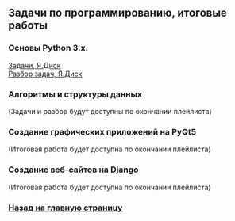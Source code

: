 ## Задачи по программированию, итоговые работы
### Основы Python 3.x.
<a href="https://disk.yandex.ru/i/fM-f0nzwtLZHUA">Задачи, Я.Диск</a><br>
<a href="https://disk.yandex.ru/i/KDUUWhmFPQFv9w">Разбор задач, Я.Диск</a>
### Алгоритмы и структуры данных
(Задачи и разбор будут доступны по окончании плейлиста)
### Создание графических приложений на PyQt5
(Итоговая работа будет доступна по окончании плейлиста)
### Создание веб-сайтов на Django
(Итоговая работа будет доступна по окончании плейлиста)
### <a href="index">Назад на главную страницу</a>
